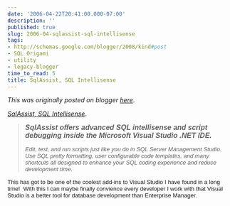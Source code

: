 ```yaml
---
date: '2006-04-22T20:41:00.000-07:00'
description: ''
published: true
slug: 2006-04-sqlassist-sql-intellisense
tags:
- http://schemas.google.com/blogger/2008/kind#post
- SQL Origami
- utility
- legacy-blogger
time_to_read: 5
title: SqlAssist, SQL Intellisense
---
```


*This was originally posted on blogger [here](https://techshorts.blogspot.com/2006/04/sqlassist-sql-intellisense.html)*.

<p class="citation"><cite cite="http://www.roundpolygons.com/Home/tabid/89/Default.aspx"><a href="http://www.roundpolygons.com/Home/tabid/89/Default.aspx">SqlAssist, SQL Intellisense</a></cite>.</p><blockquote dir="ltr" style="MARGIN-RIGHT: 0px;"><p class="citation"><span class="Normal" id="dnn_ctr598_HtmlModule_HtmlHolder"><font face="Arial, Helvetica, sans-serif" size="3"><font size="2"><span class="Normal" id="dnn_ctr598_HtmlModule_HtmlHolder"><font face="Arial, Helvetica, sans-serif" size="3"><b><em>SqlAssist offers advanced SQL intellisense and script debugging inside the Microsoft Visual Studio .NET IDE.</em></b></font></span></font></font></span></p><p class="citation"><span class="Normal"><font face="Arial, Helvetica, sans-serif" size="3"><font size="2"><em>Edit, test, and run scripts just like you do in SQL Server Management Studio. Use SQL pretty formatting, user configurable code templates, and many shortcuts all designed to enhance your SQL coding experience and reduce development time.</em></font></font></span></p></blockquote><p class="citation"><span class="Normal"><font face="Arial" size="2">This has got to be one of the coolest add-ins to Visual Studio I have found in a long time!&nbsp; With this I can maybe finally convience every developer I work with that Visual Studio is a better tool for database development than Enterprise Manager.</font></span></p>